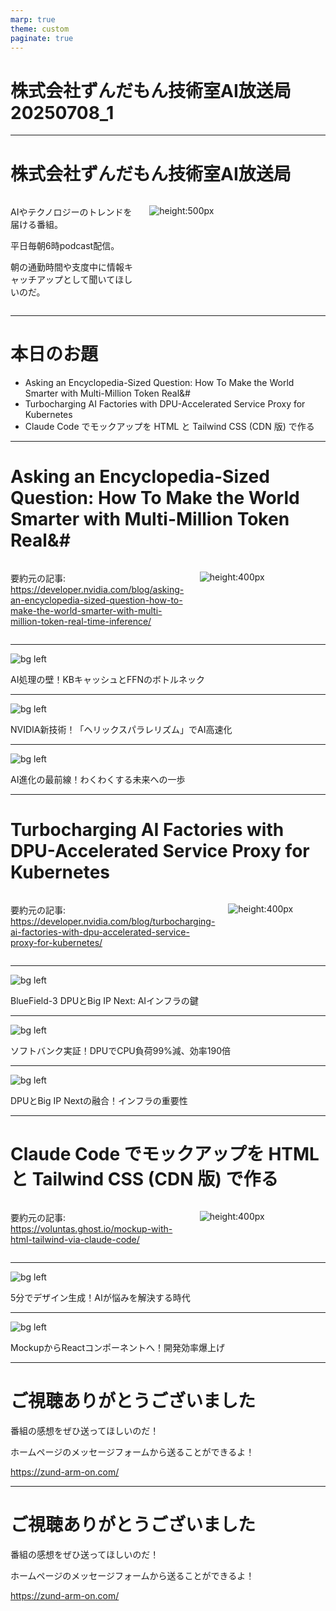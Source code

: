 ```yaml
---
marp: true
theme: custom
paginate: true
---
```


<!-- _class: title -->

# 株式会社ずんだもん技術室AI放送局 20250708_1



---

#  株式会社ずんだもん技術室AI放送局

<div class="columns">
<div style="flex: 5;">

AIやテクノロジーのトレンドを届ける番組。

平日毎朝6時podcast配信。

朝の通勤時間や支度中に情報キャッチアップとして聞いてほしいのだ。

</div>
<div style="flex: 7;">

![height:500px](/images/zundamon_thumbnail.jpg)

</div>
</div>

---

# 本日のお題

- Asking an Encyclopedia-Sized Question: How To Make the World Smarter with Multi-Million Token Real&#
- Turbocharging AI Factories with DPU-Accelerated Service Proxy for Kubernetes
- Claude Code でモックアップを HTML と Tailwind CSS (CDN 版) で作る

---

# Asking an Encyclopedia-Sized Question: How To Make the World Smarter with Multi-Million Token Real&#

<div class="columns">
<div style="flex: 7;">

要約元の記事: https://developer.nvidia.com/blog/asking-an-encyclopedia-sized-question-how-to-make-the-world-smarter-with-multi-million-token-real-time-inference/

</div>
<div style="flex: 5;">

![height:400px](/slides/20250708_1/images/3.jpg)

</div>
</div>

---

![bg left](/slides/20250708_1/images/4.jpg)

AI処理の壁！KBキャッシュとFFNのボトルネック

---

![bg left](/slides/20250708_1/images/5.jpg)

NVIDIA新技術！「ヘリックスパラレリズム」でAI高速化

---

![bg left](/slides/20250708_1/images/6.jpg)

AI進化の最前線！わくわくする未来への一歩

---

# Turbocharging AI Factories with DPU-Accelerated Service Proxy for Kubernetes

<div class="columns">
<div style="flex: 7;">

要約元の記事: https://developer.nvidia.com/blog/turbocharging-ai-factories-with-dpu-accelerated-service-proxy-for-kubernetes/

</div>
<div style="flex: 5;">

![height:400px](/slides/20250708_1/images/7.jpg)

</div>
</div>

---

![bg left](/slides/20250708_1/images/8.jpg)

BlueField-3 DPUとBig IP Next: AIインフラの鍵

---

![bg left](/slides/20250708_1/images/9.jpg)

ソフトバンク実証！DPUでCPU負荷99%減、効率190倍

---

![bg left](/slides/20250708_1/images/10.jpg)

DPUとBig IP Nextの融合！インフラの重要性

---

# Claude Code でモックアップを HTML と Tailwind CSS (CDN 版) で作る

<div class="columns">
<div style="flex: 7;">

要約元の記事: https://voluntas.ghost.io/mockup-with-html-tailwind-via-claude-code/

</div>
<div style="flex: 5;">

![height:400px](/slides/20250708_1/images/11.jpg)

</div>
</div>

---

![bg left](/slides/20250708_1/images/12.jpg)

5分でデザイン生成！AIが悩みを解決する時代

---

![bg left](/slides/20250708_1/images/13.jpg)

MockupからReactコンポーネントへ！開発効率爆上げ

---

<!-- _class: end -->

# ご視聴ありがとうございました

番組の感想をぜひ送ってほしいのだ！

ホームページのメッセージフォームから送ることができるよ！

https://zund-arm-on.com/

---

<!-- _class: end -->

# ご視聴ありがとうございました

番組の感想をぜひ送ってほしいのだ！

ホームページのメッセージフォームから送ることができるよ！

https://zund-arm-on.com/

